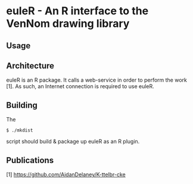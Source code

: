 # euleR - An R interface to the VenNom drawing library

## Usage

## Architecture

euleR is an R package.  It calls a web-service in order to perform the work [1].  As such, an Internet connection is required to use euleR.

## Building

The

```
$ ./mkdist
```

script should build & package up euleR as an R plugin.

## Publications

[1] https://github.com/AidanDelaney/K-ttelbr-cke
